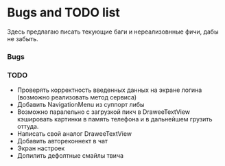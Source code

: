 # Bugs and TODO list
Здесь предлагаю писать текующие баги и нереализовнные фичи, дабы не забыть.


### Bugs



### TODO
* Проверять корректность введенных данных на экране логина (возможно реализовать метод сервиса)
* Добавить NavigationMenu из суппорт либы
* Возможно паралельно с загрузкой пикч в DraweeTextView кэшировать картинки в память телефона и в дальнейшем грузить оттуда.
* Написать свой аналог DraweeTextView
* Добавить автореконнект в чат
* Экран настроек
* Допилить дефолтные смайлы твича